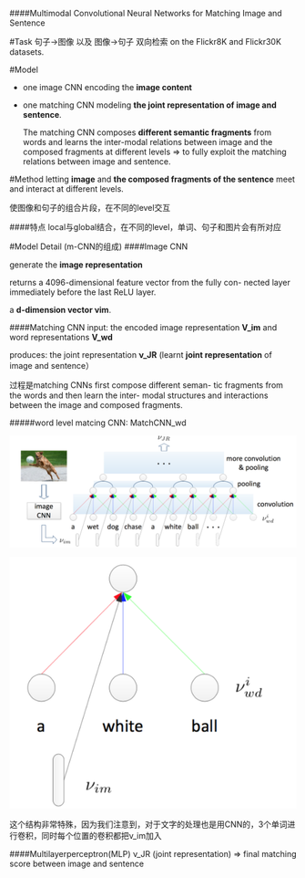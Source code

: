####Multimodal Convolutional Neural Networks for Matching Image and Sentence


[](ICCV2015.pdf)

#Task
句子->图像 以及 图像->句子 双向检索 on the Flickr8K and Flickr30K datasets.

#Model

* one image CNN encoding the **image content** 

* one matching CNN modeling **the joint representation of image and sentence**.

  The matching CNN composes **different semantic fragments** from words and learns the inter-modal relations between image and the composed fragments at different levels => to fully exploit the matching relations between image and sentence. 


#Method
letting **image** and **the composed fragments of the sentence** meet and interact at different levels.

使图像和句子的组合片段，在不同的level交互

####特点
local与global结合，在不同的level，单词、句子和图片会有所对应

#Model Detail (m-CNN的组成)
####Image CNN

generate the **image representation**

returns a 4096-dimensional feature vector from the fully con- nected layer immediately before the last ReLU layer.

a **d-dimension vector νim**.

####Matching CNN
input: the encoded image representation **V_im** and word representations **V_wd**

produces: the joint representation **ν_JR** (learnt **joint representation** of image and sentence）

过程是matching CNNs first compose different seman- tic fragments from the words and then learn the inter- modal structures and interactions between the image and composed fragments.

#####word level matcing CNN: MatchCNN_wd

![](QQ20160308-0@2x.png)

![detail](QQ20160308-1@2x.png)

这个结构非常特殊，因为我们注意到，对于文字的处理也是用CNN的，3个单词进行卷积，同时每个位置的卷积都把v_im加入

####Multilayerperceptron(MLP)
ν_JR (joint representation) => final matching score between image and sentence


